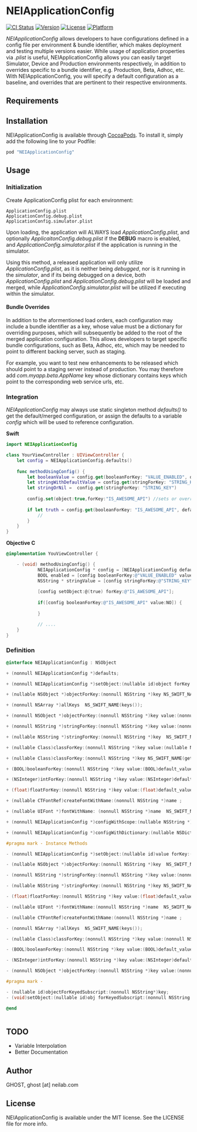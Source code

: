 # NEIApplicationConfig

[![CI Status](http://img.shields.io/travis/ghost/NEIApplicationConfig.svg?style=flat)](https://travis-ci.org/ghost/NEIApplicationConfig)
[![Version](https://img.shields.io/cocoapods/v/NEIApplicationConfig.svg?style=flat)](http://cocoapods.org/pods/NEIApplicationConfig)
[![License](https://img.shields.io/cocoapods/l/NEIApplicationConfig.svg?style=flat)](http://cocoapods.org/pods/NEIApplicationConfig)
[![Platform](https://img.shields.io/cocoapods/p/NEIApplicationConfig.svg?style=flat)](http://cocoapods.org/pods/NEIApplicationConfig)

*NEIApplicationConfig* allows developers to have configurations defined in a config file per environment & bundle identifier,
which makes deployment and testing multiple versions easier. While usage of application properties via *.plist* is useful,
NEIApplicationConfig allows you can easily target Simulator, Device and Production 
environments respectively, in addition to overrides specific to a bundle identifier, e.g. Production, Beta, Adhoc, etc. 
With NEIApplicationConfig, you will specify a default configuration as a baseline, and overrides that are 
pertinent to their respective environments.

 
## Requirements

## Installation

NEIApplicationConfig is available through [CocoaPods](http://cocoapods.org). To install
it, simply add the following line to your Podfile:

```ruby
pod "NEIApplicationConfig"
```

## Usage
### Initialization

Create ApplicationConfig plist for each environment:
```
ApplicationConfig.plist
ApplicationConfig.debug.plist
ApplicationConfig.simulator.plist
```
Upon loading, the application will ALWAYS load *ApplicationConfig.plist*, and optionally *ApplicaitonConfig.debug.plist*
if the **DEBUG** macro is enabled, and *ApplicationConfig.simulator.plist* if the application is running in the simulator.

Using this method, a released application will only utilize *ApplicationConfig.plist*, as it is neither being *debugged*, 
nor is it running in the *simulator*, and if its being debugged on a device, both *ApplicationConfig.plist* and
*ApplicationConfig.debug.plist* will be loaded and merged, while *ApplicationConfig.simulator.plist* will be utilized if
executing within the simulator.

#### Bundle Overrides

In addition to the aformentioned load orders, each configuration may include a bundle identifier as a key,
whose value must be a dictionary for overriding purposes, which will subsequently be added to the root of the
merged application configuration. This allows developers to target specific bundle configurations, such as Beta, Adhoc,
etc, which may be needed to point to different backing server, such as staging.

For example, you want to test new enhancements to be released which should point to a staging server instead of production.
You may therefore add *com.myapp.beta.AppName* key whose dictionary contains keys which point to the corresponding
web service urls, etc. 



### Integration

*NEIApplicationConfig* may always use static singleton method *defaults()* to get the default/merged configuration, or 
assign the defaults to a variable *config* which will be used to reference configuration.

**Swift**
```swift
import NEIApplicationConfig

class YourViewController : UIViewController {
    let config = NEIApplicationConfig.defaults()
    
    func methodUsingConfig() {
        let booleanValue = config.get(booleanForKey: "VALUE_ENABLED", defaultValue: false)
        let stringWithDefaultValue = config.get(stringForKey: "STRING_KEY", defaultValue: "DEFAULT_VALUE")
        let stringOrNil =  config.get(stringForKey: "STRING_KEY")
        
        config.set(object:true,forKey:"IS_AWESOME_API") //sets or overrides a value set in the config. However, setting is not persisted
        
        if let truth = config.get(booleanForKey: "IS_AWESOME_API", defaultValue: true) {
            // 
        }
    }
}
```

**Objective C**
```objectivec
@implementation YouViewController {

    - (void) methodUsingConfig() {
            NEIApplicationConfig * config = [NEIApplicationConfig defaults];
            BOOL enabled = [config booleanForKey:@"VALUE_ENABLED" value:false];
            NSString * stringValue = [config stringForKey:@"STRING_KEY" value:@"defualt value"];
            
            [config setObject:@(true) forKey:@"IS_AWESOME_API"];
            
            if([config booleanForKey:@"IS_AWESOME_API" value:NO]) {
                
            }

            // ....
    }
}
```


### Definition

```objectivec
@interface NEIApplicationConfig : NSObject

+ (nonnull NEIApplicationConfig *)defaults;

+ (nonnull NEIApplicationConfig *)setObject:(nullable id)object forKey:(nonnull NSString *)key NS_SWIFT_NAME(set(value:key:));

+ (nullable NSObject *)objectForKey:(nonnull NSString *)key NS_SWIFT_NAME( get(objectForKey:) );

+ (nonnull NSArray *)allKeys  NS_SWIFT_NAME(keys());

+ (nonnull NSObject *)objectForKey:(nonnull NSString *)key value:(nonnull NSObject *)value  NS_SWIFT_NAME( get(objectForKey:defaultValue:) );

+ (nonnull NSString *)stringForKey:(nonnull NSString *)key value:(nonnull NSString *)default_value  NS_SWIFT_NAME( get(stringForKey:defaultValue:));

+ (nullable NSString *)stringForKey:(nonnull NSString *)key  NS_SWIFT_NAME( get(stringForKey:) );

+ (nullable Class)classForKey:(nonnull NSString *)key value:(nullable NSString *)value NS_SWIFT_NAME(get(classForKey:defaultValue:));

+ (nullable Class)classForKey:(nonnull NSString *)key NS_SWIFT_NAME(get(classForKey:));

+ (BOOL)booleanForKey:(nonnull NSString *)key value:(BOOL)default_value  NS_SWIFT_NAME(get(boolforKey:defaultValue:));

+ (NSInteger)intForKey:(nonnull NSString *)key value:(NSInteger)default_value   NS_SWIFT_NAME(get(intForKey:defaultValue:));

+ (float)floatForKey:(nonnull NSString *)key value:(float)default_value   NS_SWIFT_NAME(get(floatForKey:defaultValue:));

+ (nullable CTFontRef)createFontWithName:(nonnull NSString *)name ;

+ (nullable UIFont *)fontWithName: (nonnull NSString *)name  NS_SWIFT_NAME(font(named:));

+ (nonnull NEIApplicationConfig *)configWithScope:(nullable NSString *)scope NS_SWIFT_NAME(with(scope:));

+ (nonnull NEIApplicationConfig *)configWithDictionary:(nullable NSDictionary *)dictionary  NS_SWIFT_NAME(with(dictionary:));

#pragma mark - Instance Methods

- (nonnull NEIApplicationConfig *)setObject:(nullable id)value forKey:(nonnull NSString *)key NS_SWIFT_NAME(set(object:forKey:));

- (nullable NSObject *)objectForKey:(nonnull NSString *)key  NS_SWIFT_NAME(get(objectForKey:));

- (nonnull NSString *)stringForKey:(nonnull NSString *)key value:(nonnull NSString *)default_value  NS_SWIFT_NAME(get(stringForKey:defaultValue:));

- (nullable NSString *)stringForKey:(nonnull NSString *)key NS_SWIFT_NAME(get(stringForKey:));

- (float)floatForKey:(nonnull NSString *)key value:(float)default_value NS_SWIFT_NAME(get(floatForKey:value:));

- (nullable UIFont *)fontWithName:(nonnull NSString *)name  NS_SWIFT_NAME(font(named:));

- (nullable CTFontRef)createFontWithName:(nonnull NSString *)name ;

- (nonnull NSArray *)allKeys  NS_SWIFT_NAME(keys());

- (nullable Class)classForKey:(nonnull NSString *)key value:(nonnull NSString *)value NS_SWIFT_NAME(get(classForKey:defaultValue:));

- (BOOL)booleanForKey:(nonnull NSString *)key value:(BOOL)default_value  NS_SWIFT_NAME(get(booleanForKey:defaultValue:));

- (NSInteger)intForKey:(nonnull NSString *)key value:(NSInteger)default_value  NS_SWIFT_NAME(get(intForKey:defaultValue:));

- (nonnull NSObject *)objectForKey:(nonnull NSString *)key value:(nonnull NSObject *)default_value;

#pragma mark -

- (nullable id)objectForKeyedSubscript:(nonnull NSString*)key;
- (void)setObject:(nullable id)obj forKeyedSubscript:(nonnull NSString *)key;

@end



```
## TODO

* Variable Interpolation
* Better Documentation

## Author

GHOST, ghost [at] neilab.com

## License

NEIApplicationConfig is available under the MIT license. See the LICENSE file for more info.
